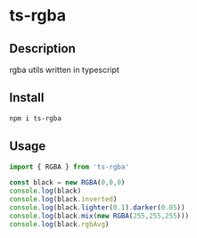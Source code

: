 # ts-rgba

## Description

rgba utils written in typescript

## Install

```bash
npm i ts-rgba
```

## Usage

```typescript
import { RGBA } from 'ts-rgba'

const black = new RGBA(0,0,0)
console.log(black)
console.log(black.inverted)
console.log(black.lighter(0.1).darker(0.05))
console.log(black.mix(new RGBA(255,255,255)))
console.log(black.rgbAvg)
```
